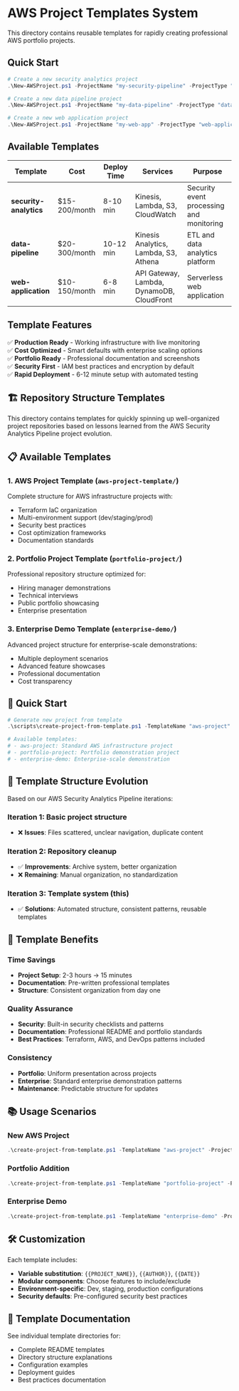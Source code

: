 # AWS Project Templates System

This directory contains reusable templates for rapidly creating professional AWS portfolio projects.

## Quick Start

```powershell
# Create a new security analytics project
.\New-AWSProject.ps1 -ProjectName "my-security-pipeline" -ProjectType "security-analytics"

# Create a new data pipeline project  
.\New-AWSProject.ps1 -ProjectName "my-data-pipeline" -ProjectType "data-pipeline"

# Create a new web application project
.\New-AWSProject.ps1 -ProjectName "my-web-app" -ProjectType "web-application"
```

## Available Templates

| Template | Cost | Deploy Time | Services | Purpose |
|----------|------|-------------|----------|---------|
| **security-analytics** | $15-200/month | 8-10 min | Kinesis, Lambda, S3, CloudWatch | Security event processing and monitoring |
| **data-pipeline** | $20-300/month | 10-12 min | Kinesis Analytics, Lambda, S3, Athena | ETL and data analytics platform |
| **web-application** | $10-150/month | 6-8 min | API Gateway, Lambda, DynamoDB, CloudFront | Serverless web application |

## Template Features

✅ **Production Ready** - Working infrastructure with live monitoring  
✅ **Cost Optimized** - Smart defaults with enterprise scaling options  
✅ **Portfolio Ready** - Professional documentation and screenshots  
✅ **Security First** - IAM best practices and encryption by default  
✅ **Rapid Deployment** - 6-12 minute setup with automated testing

## 🏗️ **Repository Structure Templates**

This directory contains templates for quickly spinning up well-organized project repositories based on lessons learned from the AWS Security Analytics Pipeline project evolution.

## 📋 **Available Templates**

### 1. **AWS Project Template** (`aws-project-template/`)
Complete structure for AWS infrastructure projects with:
- Terraform IaC organization
- Multi-environment support (dev/staging/prod)
- Security best practices
- Cost optimization frameworks
- Documentation standards

### 2. **Portfolio Project Template** (`portfolio-project/`)
Professional repository structure optimized for:
- Hiring manager demonstrations
- Technical interviews
- Public portfolio showcasing
- Enterprise presentation

### 3. **Enterprise Demo Template** (`enterprise-demo/`)
Advanced project structure for enterprise-scale demonstrations:
- Multiple deployment scenarios
- Advanced feature showcases
- Professional documentation
- Cost transparency

## 🚀 **Quick Start**

```powershell
# Generate new project from template
.\scripts\create-project-from-template.ps1 -TemplateName "aws-project" -ProjectName "my-new-project" -ProjectPath "C:\Users\jpand\projects\"

# Available templates:
# - aws-project: Standard AWS infrastructure project
# - portfolio-project: Portfolio demonstration project  
# - enterprise-demo: Enterprise-scale demonstration
```

## 📁 **Template Structure Evolution**

Based on our AWS Security Analytics Pipeline iterations:

### **Iteration 1**: Basic project structure
- ❌ **Issues**: Files scattered, unclear navigation, duplicate content

### **Iteration 2**: Repository cleanup  
- ✅ **Improvements**: Archive system, better organization
- ❌ **Remaining**: Manual organization, no standardization

### **Iteration 3**: Template system (this)
- ✅ **Solutions**: Automated structure, consistent patterns, reusable templates

## 🎯 **Template Benefits**

### **Time Savings**
- **Project Setup**: 2-3 hours → 15 minutes
- **Documentation**: Pre-written professional templates
- **Structure**: Consistent organization from day one

### **Quality Assurance**
- **Security**: Built-in security checklists and patterns
- **Documentation**: Professional README and portfolio standards
- **Best Practices**: Terraform, AWS, and DevOps patterns included

### **Consistency**
- **Portfolio**: Uniform presentation across projects
- **Enterprise**: Standard enterprise demonstration patterns
- **Maintenance**: Predictable structure for updates

## 📚 **Usage Scenarios**

### **New AWS Project**
```powershell
.\create-project-from-template.ps1 -TemplateName "aws-project" -ProjectName "serverless-api"
```

### **Portfolio Addition**
```powershell
.\create-project-from-template.ps1 -TemplateName "portfolio-project" -ProjectName "data-pipeline-demo"
```

### **Enterprise Demo**
```powershell
.\create-project-from-template.ps1 -TemplateName "enterprise-demo" -ProjectName "microservices-platform"
```

## 🛠️ **Customization**

Each template includes:
- **Variable substitution**: `{{PROJECT_NAME}}`, `{{AUTHOR}}`, `{{DATE}}`
- **Modular components**: Choose features to include/exclude
- **Environment-specific**: Dev, staging, production configurations
- **Security defaults**: Pre-configured security best practices

## 📖 **Template Documentation**

See individual template directories for:
- Complete README templates
- Directory structure explanations
- Configuration examples
- Deployment guides
- Best practices documentation
